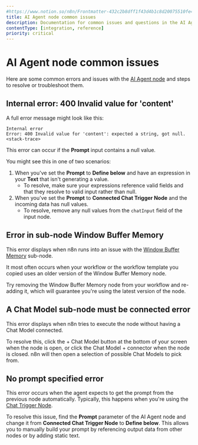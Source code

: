 ```yaml
---
#https://www.notion.so/n8n/Frontmatter-432c2b8dff1f43d4b1c8d20075510fe4
title: AI Agent node common issues 
description: Documentation for common issues and questions in the AI Agent node in n8n, a workflow automation platform. Includes details of the issue and suggested solutions.
contentType: [integration, reference]
priority: critical
---
```


# AI Agent node common issues

Here are some common errors and issues with the [AI Agent node](/integrations/builtin/cluster-nodes/root-nodes/n8n-nodes-langchain.agent/index.md) and steps to resolve or troubleshoot them.

## Internal error: 400 Invalid value for 'content'

A full error message might look like this:

```
Internal error
Error: 400 Invalid value for 'content': expected a string, got null.
<stack-trace>
```

This error can occur if the **Prompt** input contains a null value.

You might see this in one of two scenarios:

1. When you've set the **Prompt** to **Define below** and have an expression in your **Text** that isn't generating a value.
    * To resolve, make sure your expressions reference valid fields and that they resolve to valid input rather than null.
2. When you've set the **Prompt** to **Connected Chat Trigger Node** and the incoming data has null values.
    * To resolve, remove any null values from the `chatInput` field of the input node.

## Error in sub-node Window Buffer Memory

This error displays when n8n runs into an issue with the [Window Buffer Memory](/integrations/builtin/cluster-nodes/sub-nodes/n8n-nodes-langchain.memorybufferwindow/index.md) sub-node.

It most often occurs when your workflow or the workflow template you copied uses an older version of the Window Buffer Memory node.

Try removing the Window Buffer Memory node from your workflow and re-adding it, which will guarantee you're using the latest version of the node.

## A Chat Model sub-node must be connected error

This error displays when n8n tries to execute the node without having a Chat Model connected.

To resolve this, click the + Chat Model button at the bottom of your screen when the node is open, or click the Chat Model + connector when the node is closed. n8n will then open a selection of possible Chat Models to pick from.

## No prompt specified error

This error occurs when the agent expects to get the prompt from the previous node automatically. Typically, this happens when you're using the [Chat Trigger Node](https://docs.n8n.io/integrations/builtin/core-nodes/n8n-nodes-langchain.chattrigger/). 

To resolve this issue, find the **Prompt** parameter of the AI Agent node and change it from **Connected Chat Trigger Node** to **Define below**. This allows you to manually build your prompt by referencing output data from other nodes or by adding static text.
